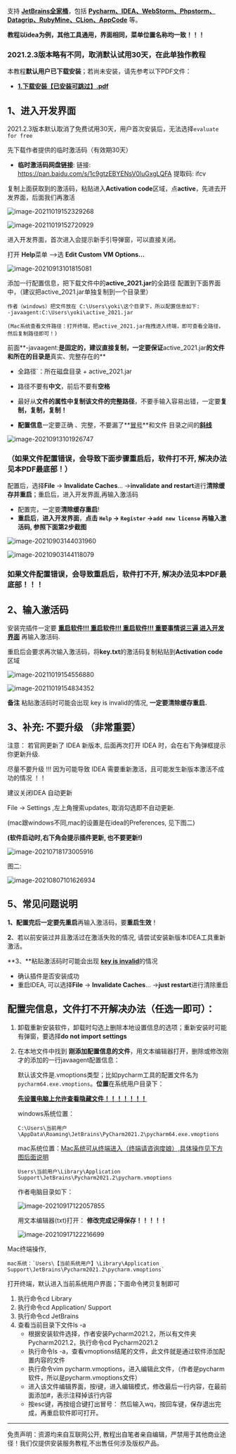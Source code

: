 支持 **<u>JetBrains全家桶</u>**，包括 <u>**Pycharm、IDEA、WebStorm、Phpstorm、Datagrip、RubyMine、CLion、AppCode**</u> 等。

**教程以idea为例，其他工具通用，界面相同，菜单位置名称均一致！！！**

### 2021.2.3版本略有不同，取消默认试用30天，在此单独作教程

本教程**默认用户已下载安装**；若尚未安装，请先参考以下PDF文件：

- **<u>1.下载安装【已安装可跳过】.pdf</u>**  

## 1、进入开发界面

2021.2.3版本默认取消了免费试用30天，用户首次安装后，无法选择`evaluate for free`

先下载作者提供的临时激活码（有效期30天）

- **临时激活码网盘链接**: 链接: https://pan.baidu.com/s/1c9gtzEBYENsV0luGxgLQFA 提取码: ifcv

复制上面获取到的激活码，粘贴进入**Activation code**区域，点**active**，先进去开发界面，后面我们再激活

![image-20211019152329268](D:\verya\soft\IDEA\JeBrains教程PDF-Edit\image\image-20211019152329268.png)

![image-20211019152720929](D:\verya\soft\IDEA\JeBrains教程PDF-Edit\image\image-20211019152720929.png)

进入开发界面，首次进入会提示新手引导弹窗，可以直接关闭。

打开 **Help**菜单 -->选 **Edit Custom VM Options...**

![image-20210913101815081](D:\verya\soft\IDEA\JeBrains教程PDF-Edit\image\image-20210913101815081.png)

添加一行配置信息，把下载文件中的**active_2021.jar**的全路径 配置到下面界面中，（建议把active_2021.jar单独复制到一个目录里）

```
作者（windows）把文件放在 C:\Users\yoki\这个目录下，所以配置信息如下:
-javaagent:C:\Users\yoki\active_2021.jar

(Mac系统查看文件路径：打开终端，把active_2021.jar拖拽进入终端，即可查看全路径，然后复制路径即可！)
```

前面**-javaagent:**是固定的，建议直接复制，一定要保证**active_2021.jar**的文件和所在的目录是**真实、完整存在的**

- 全路径`：所在磁盘目录 + active_2021.jar

- 路径不要有**中文**，前后不要有**空格**
- 最好从**文件的属性中复制该文件的完整路径**，不要手输入容易出错，一定要**复制，复制，复制！**
- **配置信息**一定要正确 、完整，不要漏了**<u>冒号</u>**和文件 目录之间的<u>**斜线**</u>

![image-20210913101926747](D:\verya\soft\IDEA\JeBrains教程PDF-Edit\image\image-20210913101926747.png)

### （如果文件配置错误，会导致下面步骤重启后，**软件打不开**, 解决办法见本PDF最底部！）

配置后，选择**File** -> **Invalidate Caches**... ->**invalidate and restart**进行**清除缓存并重启**；重启后，进入开发界面,再输入激活码

- 配置完，一定要**清除缓存重启**!  
- **重启后**，**进入开发界面**，**点击 `Help` -> `Register` ->`add new license` **再输入激活码**, 参照下面第2步截图**

![image-20210903144031960](D:\verya\soft\IDEA\JeBrains教程PDF-Edit\image\1623916645731.png)

![image-20210903144118079](D:\verya\soft\IDEA\JeBrains教程PDF-Edit\image\image-20210903144118079.png)

### 如果文件配置错误，会导致重启后，**软件打不开**, 解决办法见本PDF最底部！！！

## 2、输入激活码

安装完插件一定要 **<u>重启软件!!!  重启软件!!! 重启软件!!! 重要事情说三遍 进入开发界面</u>**  再输入激活码.

重启后会要求再次输入激活码，将**key.txt**的激活码复制粘贴到**Activation code** 区域

![image-20211019154556880](D:\verya\soft\IDEA\JeBrains教程PDF-Edit\image\image-20211019154556880.png)

![image-20211019154834352](D:\verya\soft\IDEA\JeBrains教程PDF-Edit\image\image-20211019154834352.png)







**备注** 粘贴激活码时可能会出现 key is invalid的情况, **一定要清除缓存重启.**

## 3、补充: 不要升级 （非常重要）

注意： 若官网更新了 IDEA 新版本, 后面再次打开 IDEA 时，会在右下角弹框提示你更新升级.

尽量不要升级 !!! 因为可能导致 IDEA 需要重新激活，且可能发生新版本激活不成功的情况 ！！

建议关闭IDEA 自动更新

 File -> Settings ,左上角搜索updates, 取消勾选即不自动更新. 

(mac跟windows不同,mac的设置是在idea的Preferences, 见下图二)

**(软件启动时,右下角会提示插件更新, 也不要更新!)**

![image-20210718173005916](D:\verya\soft\IDEA\JeBrains教程PDF-Edit\image\image-20210718173005916.png)

图二:

![image-20210807101626934](D:\verya\soft\IDEA\JeBrains教程PDF-Edit\image\image-20210807101626934.png)



## 5、常见问题说明

**1、**配置完后一定要先**重启**再输入激活码，要**重启生效**！

**2**、若以前安装过并且激活过在激活失败的情况, 请尝试安装新版本IDEA工具重新激活。

**3、**粘贴激活码时可能会出现 <u>**key is invalid**</u>的情况

- 确认插件是否安装成功
- 重启IDEA, 可以选择**File** -> **Invalidate Caches**... ->**just restart**进行清除重启

## 配置完信息，文件打不开解决办法（任选一即可）：

1. 卸载重新安装软件，卸载时勾选上删除本地设置信息的选项；重新安装时可能有弹窗，要选择**do not import settings**

2. 在本地文件中找到 **刚添加配置信息的文件**，用文本编辑器打开，删除或修改刚才的添加的一行javaagent配置信息：

   默认该文件是.vmoptions类型；比如pycharm工具的配置文件名为`pycharm64.exe.vmoptions`。**位置**在系统用户目录下：

   <u>**先设置电脑上允许查看隐藏文件！！！！！！！**</u>

   windows系统位置：

   ```
   C:\Users\当前用户\AppData\Roaming\JetBrains\PyCharm2021.2\pycharm64.exe.vmoptions
   ```

   mac系统位置：<u>Mac系统可从终端进入（终端请咨询度娘）,具体操作见下方图后面说明</u>

   ```
   Users\当前用户\Library\Application Support\JetBrains\Pycharm2021.2\pycharm.vmoptions
   ```
   
   作者电脑目录如下：
   
   ![image-20210917122057855](D:\verya\soft\IDEA\JeBrains教程PDF-Edit\pycharm5.0\image-20210917122057855.png)
   
   用文本编辑器(txt)打开： **修改完成记得保存！！！！！**
   
   ![image-20210917122216699](D:\verya\soft\IDEA\JeBrains教程PDF-Edit\image\image-20210917122216699.png)

Mac终端操作, 

```
mac系统：`Users\【当前系统用户】\Library\Application Support\JetBrains\Pycharm2021.2\pycharm.vmoptions`
```

打开终端，默认进入当前系统用户界面；下面命令拷贝复制即可

1. 执行命令cd Library
2. 执行命令cd Application/ Support
3. 执行命令cd JetBrains
4. 查看当前目录下文件ls -a
   - 根据安装软件选择，作者安装Pycharm2021.2，所以有文件夹Pycharm2021.2，执行命令cd Pycharm2021.2
   - 执行命令ls -a，查看vmoptions结尾的文件，此文件就是通过软件添加配置内容的文件
   - 执行命令vim pycharm.vmoptions，进入编辑此文件，（作者是pycharm软件，所以是pycharm.vmoptions文件）
   - 进入该文件编辑界面，按i键，进入编辑模式，修改最后一行内容，在最前面添加#，表示注释掉该行内容
   - 按esc键，再按组合键打出冒号：    然后输入wq，按回车键，保存退出完成，再重启软件即可打开。





----

免责声明：资源均来自互联网公开, 教程出自笔者亲自编辑，严禁用于其他商业途径！我们仅提供安装服务教程,不出售任何涉及版权产品。